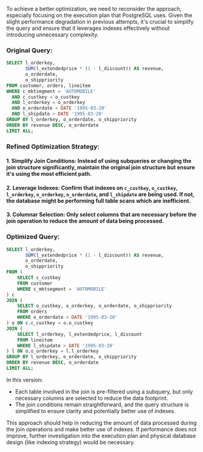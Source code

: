 To achieve a better optimization, we need to reconsider the approach, especially focusing on the execution plan that PostgreSQL uses. Given the slight performance degradation in previous attempts, it's crucial to simplify the query and ensure that it leverages indexes effectively without introducing unnecessary complexity.

### Original Query:
```sql
SELECT l_orderkey, 
       SUM(l_extendedprice * (1 - l_discount)) AS revenue, 
       o_orderdate, 
       o_shippriority 
FROM customer, orders, lineitem 
WHERE c_mktsegment = 'AUTOMOBILE' 
  AND c_custkey = o_custkey 
  AND l_orderkey = o_orderkey 
  AND o_orderdate < DATE '1995-03-20' 
  AND l_shipdate > DATE '1995-03-20' 
GROUP BY l_orderkey, o_orderdate, o_shippriority 
ORDER BY revenue DESC, o_orderdate 
LIMIT ALL;
```

### Refined Optimization Strategy:

#### 1. **Simplify Join Conditions**: Instead of using subqueries or changing the join structure significantly, maintain the original join structure but ensure it's using the most efficient path.

#### 2. **Leverage Indexes**: Confirm that indexes on `c_custkey`, `o_custkey`, `l_orderkey`, `o_orderkey`, `o_orderdate`, and `l_shipdate` are being used. If not, the database might be performing full table scans which are inefficient.

#### 3. **Columnar Selection**: Only select columns that are necessary before the join operation to reduce the amount of data being processed.

### Optimized Query:
```sql
SELECT l_orderkey, 
       SUM(l_extendedprice * (1 - l_discount)) AS revenue, 
       o_orderdate, 
       o_shippriority 
FROM (
    SELECT c_custkey
    FROM customer
    WHERE c_mktsegment = 'AUTOMOBILE'
) c
JOIN (
    SELECT o_custkey, o_orderkey, o_orderdate, o_shippriority
    FROM orders
    WHERE o_orderdate < DATE '1995-03-20'
) o ON c.c_custkey = o.o_custkey
JOIN (
    SELECT l_orderkey, l_extendedprice, l_discount
    FROM lineitem
    WHERE l_shipdate > DATE '1995-03-20'
) l ON o.o_orderkey = l.l_orderkey
GROUP BY l_orderkey, o_orderdate, o_shippriority 
ORDER BY revenue DESC, o_orderdate 
LIMIT ALL;
```

In this version:
- Each table involved in the join is pre-filtered using a subquery, but only necessary columns are selected to reduce the data footprint.
- The join conditions remain straightforward, and the query structure is simplified to ensure clarity and potentially better use of indexes.

This approach should help in reducing the amount of data processed during the join operations and make better use of indexes. If performance does not improve, further investigation into the execution plan and physical database design (like indexing strategy) would be necessary.